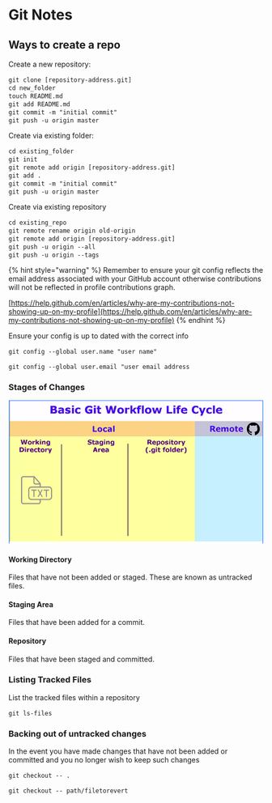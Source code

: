 # Git Notes

## Ways to create a repo

Create a new repository:

```
git clone [repository-address.git]
cd new_folder
touch README.md
git add README.md
git commit -m "initial commit"
git push -u origin master

```

Create via existing folder:

```
cd existing_folder
git init
git remote add origin [repository-address.git]
git add .
git commit -m "initial commit"
git push -u origin master
```

Create via existing repository

```text
cd existing_repo
git remote rename origin old-origin
git remote add origin [repository-address.git]
git push -u origin --all
git push -u origin --tags
```

{% hint style="warning" %}
Remember to ensure your git config reflects the email address associated with your GitHub account otherwise contributions will not be reflected in profile contributions graph.

[https://help.github.com/en/articles/why-are-my-contributions-not-showing-up-on-my-profile](https://help.github.com/en/articles/why-are-my-contributions-not-showing-up-on-my-profile)
{% endhint %}

Ensure your config is up to dated with the correct info

```text
git config --global user.name "user name"
```

```text
git config --global user.email "user email address
```

### Stages of Changes

![Git workflow cycle](../.gitbook/assets/screen-shot-2019-03-28-at-10.06.33-pm.png)

#### Working Directory

Files that have not been added or staged. These are known as untracked files.

#### Staging Area

Files that have been added for a commit.

#### Repository

Files that have been staged and committed.

### Listing Tracked Files

List the tracked files within a repository

```text
git ls-files
```

### Backing out of untracked changes

In the event you have made changes that have not been added or committed and you no longer wish to keep such changes

```text
git checkout -- .
```

```text
git checkout -- path/filetorevert
```



